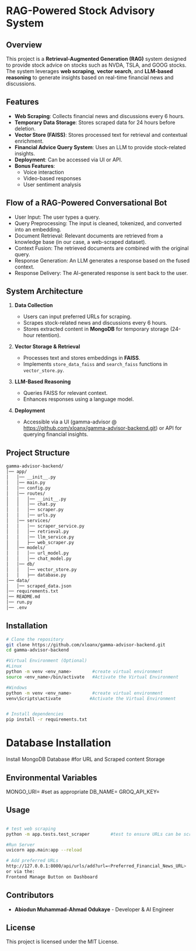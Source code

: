 # RAG-Powered Stock Advisory System

## Overview
This project is a **Retrieval-Augmented Generation (RAG)** system designed to provide stock advice on stocks such as NVDA, TSLA, and GOOG stocks. 
The system leverages **web scraping**, **vector search**, and **LLM-based reasoning** to generate insights based on real-time financial news and discussions.

## Features
- **Web Scraping**: Collects financial news and discussions every 6 hours.
- **Temporary Data Storage**: Stores scraped data for 24 hours before deletion.
- **Vector Store (FAISS)**: Stores processed text for retrieval and contextual enrichment.
- **Financial Advice Query System**: Uses an LLM to provide stock-related insights.
- **Deployment**: Can be accessed via UI or API.
- **Bonus Features**:
  - Voice interaction
  - Video-based responses
  - User sentiment analysis

## Flow of a RAG-Powered Conversational Bot
- User Input: The user types a query.
- Query Preprocessing: The input is cleaned, tokenized, and converted into an embedding.
- Document Retrieval: Relevant documents are retrieved from a knowledge base (in our case, a web-scraped dataset).
- Context Fusion: The retrieved documents are combined with the original query.
- Response Generation: An LLM generates a response based on the fused context.
- Response Delivery: The AI-generated response is sent back to the user.

## System Architecture
1. **Data Collection**
   - Users can input preferred URLs for scraping.
   - Scrapes stock-related news and discussions every 6 hours.
   - Stores extracted content in **MongoDB** for temporary storage (24-hour retention).

2. **Vector Storage & Retrieval**
   - Processes text and stores embeddings in **FAISS**.
   - Implements `store_data_faiss` and `search_faiss` functions in `vector_store.py`.

3. **LLM-Based Reasoning**
   - Queries FAISS for relevant context.
   - Enhances responses using a language model.

4. **Deployment**
   - Accessible via a UI (gamma-advisor @ https://github.com/xloanx/gamma-advisor-backend.git) or API for querying financial insights.


## Project Structure
```sh
gamma-advisor-backend/
│── app/
│   │── __init__.py
│   │── main.py
│   │── config.py
│   │── routes/
│   │   │── __init__.py
│   │   │── chat.py
│   │   │── scraper.py
│   │   │── urls.py
│   │── services/
│   │   │── scraper_service.py
│   │   │── retrieval.py
│   │   │── llm_service.py
│   │   ├── web_scraper.py
│   │── models/
│   │   │── url_model.py
│   │   │── chat_model.py
│   │── db/
│   │   │── vector_store.py
│   │   ├── database.py
│── data/
│   │── scraped_data.json
│── requirements.txt
│── README.md
│── run.py
│── .env
```






## Installation
```sh
# Clone the repository
git clone https://github.com/xloanx/gamma-advisor-backend.git
cd gamma-advisor-backend

#Virtual Environment (Optional)
#Linux
python -m venv <env_name>        #create virtual environment
source <env_name>/bin/activate   #Activate the Virtual Environment

#Windows
python -m venv <env_name>        #create virtual environment
venv\Scripts\activate           #Activate the Virtual Environment


# Install dependencies
pip install -r requirements.txt
```

# Database Installation
Install MongoDB Database      #for URL and Scraped content Storage

## Environmental Variables

MONGO_URI=              #set as appropriate
DB_NAME=
GROQ_API_KEY=

## Usage
```sh

# test web scraping
python -m app.tests.test_scraper        #test to ensure URLs can be scraped

#Run Server
uvicorn app.main:app --reload

# Add preferred URLs
http://127.0.0.1:8000/api/urls/add?url=<Preferred_Financial_News_URL>
or via the: 
Frontend Manage Button on Dashboard

```


## Contributors
- **Abiodun Muhammad-Ahmad Odukaye** - Developer & AI Engineer

## License
This project is licensed under the MIT License.
